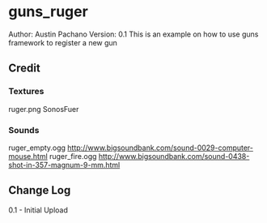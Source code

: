 # guns_ruger
Author: Austin Pachano 
Version: 0.1
This is an example on how to use guns framework to register a new gun

## Credit

### Textures
ruger.png 		SonosFuer

### Sounds
ruger_empty.ogg http://www.bigsoundbank.com/sound-0029-computer-mouse.html
ruger_fire.ogg 	http://www.bigsoundbank.com/sound-0438-shot-in-357-magnum-9-mm.html

## Change Log
0.1 - Initial Upload